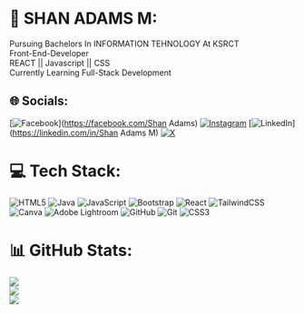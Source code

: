 # 💫 SHAN ADAMS M:
Pursuing Bachelors In INFORMATION TEHNOLOGY At KSRCT<br>Front-End-Developer<br>REACT || Javascript || CSS<br>Currently Learning Full-Stack Development<br>


## 🌐 Socials:
[![Facebook](https://img.shields.io/badge/Facebook-%231877F2.svg?logo=Facebook&logoColor=white)](https://facebook.com/Shan Adams) [![Instagram](https://img.shields.io/badge/Instagram-%23E4405F.svg?logo=Instagram&logoColor=white)](https://instagram.com/_adams_.45) [![LinkedIn](https://img.shields.io/badge/LinkedIn-%230077B5.svg?logo=linkedin&logoColor=white)](https://linkedin.com/in/Shan Adams M) [![X](https://img.shields.io/badge/X-black.svg?logo=X&logoColor=white)](https://x.com/AdamsS045) 

# 💻 Tech Stack:
![HTML5](https://img.shields.io/badge/html5-%23E34F26.svg?style=for-the-badge&logo=html5&logoColor=white) ![Java](https://img.shields.io/badge/java-%23ED8B00.svg?style=for-the-badge&logo=openjdk&logoColor=white) ![JavaScript](https://img.shields.io/badge/javascript-%23323330.svg?style=for-the-badge&logo=javascript&logoColor=%23F7DF1E) ![Bootstrap](https://img.shields.io/badge/bootstrap-%238511FA.svg?style=for-the-badge&logo=bootstrap&logoColor=white) ![React](https://img.shields.io/badge/react-%2320232a.svg?style=for-the-badge&logo=react&logoColor=%2361DAFB) ![TailwindCSS](https://img.shields.io/badge/tailwindcss-%2338B2AC.svg?style=for-the-badge&logo=tailwind-css&logoColor=white) ![Canva](https://img.shields.io/badge/Canva-%2300C4CC.svg?style=for-the-badge&logo=Canva&logoColor=white) ![Adobe Lightroom](https://img.shields.io/badge/Adobe%20Lightroom-31A8FF.svg?style=for-the-badge&logo=Adobe%20Lightroom&logoColor=white) ![GitHub](https://img.shields.io/badge/github-%23121011.svg?style=for-the-badge&logo=github&logoColor=white) ![Git](https://img.shields.io/badge/git-%23F05033.svg?style=for-the-badge&logo=git&logoColor=white) ![CSS3](https://img.shields.io/badge/css3-%231572B6.svg?style=for-the-badge&logo=css3&logoColor=white)
# 📊 GitHub Stats:
![](https://github-readme-stats.vercel.app/api?username=adams045&theme=dark&hide_border=false&include_all_commits=false&count_private=false)<br/>
![](https://github-readme-streak-stats.herokuapp.com/?user=adams045&theme=dark&hide_border=false)<br/>
![](https://github-readme-stats.vercel.app/api/top-langs/?username=adams045&theme=dark&hide_border=false&include_all_commits=false&count_private=false&layout=compact)

<!-- Proudly created with GPRM ( https://gprm.itsvg.in ) -->
